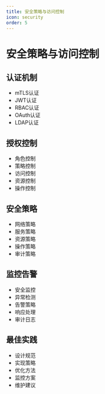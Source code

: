 ```yaml
---
title: 安全策略与访问控制
icon: security
order: 5
---
```


# 安全策略与访问控制

## 认证机制
- mTLS认证
- JWT认证
- RBAC认证
- OAuth认证
- LDAP认证

## 授权控制
- 角色控制
- 策略控制
- 访问控制
- 资源控制
- 操作控制

## 安全策略
- 网络策略
- 服务策略
- 资源策略
- 操作策略
- 审计策略

## 监控告警
- 安全监控
- 异常检测
- 告警策略
- 响应处理
- 审计日志

## 最佳实践
- 设计规范
- 实现策略
- 优化方法
- 监控方案
- 维护建议
